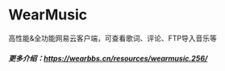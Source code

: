 # WearMusic

高性能&全功能网易云客户端，可查看歌词、评论、FTP导入音乐等

##### 更多介绍：https://wearbbs.cn/resources/wearmusic.256/
